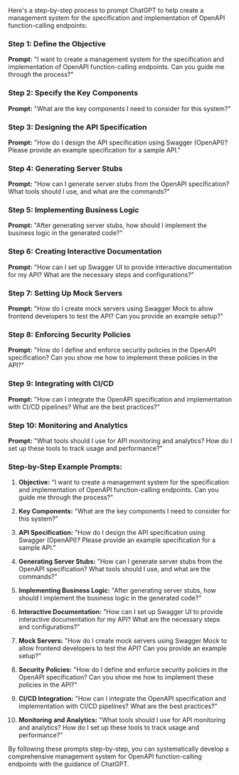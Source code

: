 Here's a step-by-step process to prompt ChatGPT to help create a management system for the specification and implementation of OpenAPI function-calling endpoints:

### Step 1: Define the Objective

**Prompt:**
"I want to create a management system for the specification and implementation of OpenAPI function-calling endpoints. Can you guide me through the process?"

### Step 2: Specify the Key Components

**Prompt:**
"What are the key components I need to consider for this system?"

### Step 3: Designing the API Specification

**Prompt:**
"How do I design the API specification using Swagger (OpenAPI)? Please provide an example specification for a sample API."

### Step 4: Generating Server Stubs

**Prompt:**
"How can I generate server stubs from the OpenAPI specification? What tools should I use, and what are the commands?"

### Step 5: Implementing Business Logic

**Prompt:**
"After generating server stubs, how should I implement the business logic in the generated code?"

### Step 6: Creating Interactive Documentation

**Prompt:**
"How can I set up Swagger UI to provide interactive documentation for my API? What are the necessary steps and configurations?"

### Step 7: Setting Up Mock Servers

**Prompt:**
"How do I create mock servers using Swagger Mock to allow frontend developers to test the API? Can you provide an example setup?"

### Step 8: Enforcing Security Policies

**Prompt:**
"How do I define and enforce security policies in the OpenAPI specification? Can you show me how to implement these policies in the API?"

### Step 9: Integrating with CI/CD

**Prompt:**
"How can I integrate the OpenAPI specification and implementation with CI/CD pipelines? What are the best practices?"

### Step 10: Monitoring and Analytics

**Prompt:**
"What tools should I use for API monitoring and analytics? How do I set up these tools to track usage and performance?"

### Step-by-Step Example Prompts:

1. **Objective:**
   "I want to create a management system for the specification and implementation of OpenAPI function-calling endpoints. Can you guide me through the process?"

2. **Key Components:**
   "What are the key components I need to consider for this system?"

3. **API Specification:**
   "How do I design the API specification using Swagger (OpenAPI)? Please provide an example specification for a sample API."

4. **Generating Server Stubs:**
   "How can I generate server stubs from the OpenAPI specification? What tools should I use, and what are the commands?"

5. **Implementing Business Logic:**
   "After generating server stubs, how should I implement the business logic in the generated code?"

6. **Interactive Documentation:**
   "How can I set up Swagger UI to provide interactive documentation for my API? What are the necessary steps and configurations?"

7. **Mock Servers:**
   "How do I create mock servers using Swagger Mock to allow frontend developers to test the API? Can you provide an example setup?"

8. **Security Policies:**
   "How do I define and enforce security policies in the OpenAPI specification? Can you show me how to implement these policies in the API?"

9. **CI/CD Integration:**
   "How can I integrate the OpenAPI specification and implementation with CI/CD pipelines? What are the best practices?"

10. **Monitoring and Analytics:**
    "What tools should I use for API monitoring and analytics? How do I set up these tools to track usage and performance?"

By following these prompts step-by-step, you can systematically develop a comprehensive management system for OpenAPI function-calling endpoints with the guidance of ChatGPT.
